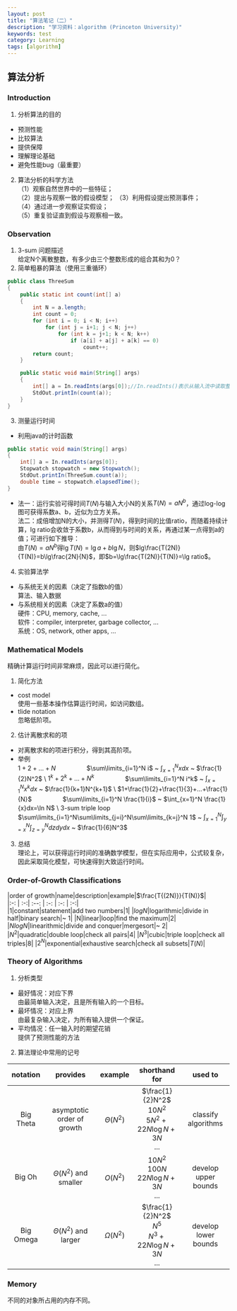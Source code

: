 ```yaml
---
layout: post
title: "算法笔记（二）"
description: "学习资料：algorithm (Princeton University)"
keywords: test
category: Learning
tags: [algorithm]
---
```



## 算法分析

### Introduction  
1. 分析算法的目的
* 预测性能
* 比较算法
* 提供保障
* 理解理论基础
* 避免性能bug（最重要）
2. 算法分析的科学方法  
（1）观察自然世界中的一些特征；  
（2）提出与观察一致的假设模型；
（3）利用假设提出预测事件；  
（4）通过进一步观察证实假设；  
（5）重复验证直到假设与观察相一致。

### Observation
1. 3-sum 问题描述  
给定N个离散整数，有多少由三个整数形成的组合其和为0？
2. 简单粗暴的算法（使用三重循环）
```java
public class ThreeSum
{
    public static int count(int[] a)
    {
        int N = a.length;
        int count = 0;
        for (int i = 0; i < N; i++)
            for (int j = i+1; j < N; j++)
                for (int k = j+1; k < N; k++)
                    if (a[i] + a[j] + a[k] == 0)
                        count++;
        return count;
    }

    public static void main(String[] args)
    {
        int[] a = In.readInts(args[0]);//In.readInts()表示从输入流中读取整数
        StdOut.printIn(count(a));
    }
}
```
3. 测量运行时间  
* 利用java的计时函数
```java
public static void main(String[] args)
{
    int[] a = In.readInts(args[0]);
    Stopwatch stopwatch = new Stopwatch();
    StdOut.printIn(ThreeSum.count(a));
    double time = stopwatch.elapsedTime();
}
```
* 法一：运行实验可得时间$T(N)$与输入大小N的关系$T(N) = aN^b$，通过log-log图可获得系数a、b，近似为立方关系。  
法二：成倍增加N的大小，并测得$T(N)$，得到时间的比值ratio，而随着持续计算，lg ratio会收敛于系数b，从而得到与时间的关系，再通过某一点得到a的值；可进行如下推导：  
由$T(N) = aN^b$得$\lg T(N)=\lg a+b\lg N$，则$lg\frac{T(2N)}{T(N)}=b\lg\frac{2N}{N}$，即$b=\lg\frac{T(2N)}{T(N)}=\lg ratio$。
4. 实验算法学 
* 与系统无关的因素（决定了指数b的值）  
算法、输入数据
* 与系统相关的因素（决定了系数a的值）  
硬件：CPU, memory, cache, ...  
软件：compiler, interpreter, garbage collector, ...  
系统：OS, network, other apps, ...

### Mathematical Models
精确计算运行时间非常麻烦，因此可以进行简化。
1. 简化方法
* cost model  
使用一些基本操作估算运行时间，如访问数组。
* tlide notation  
忽略低阶项。
2. 估计离散求和的项
* 对离散求和的项进行积分，得到其高阶项。
* 举例  
$1+2+...+N$　　　　　$\sum\limits_{i=1}^N i$ ~ $\int_{x=1}^N x dx$ ~ $\frac{1}{2}N^2$
\\
$1^k+2^k+...+N^k$　　　　　$\sum\limits_{i=1}^N i^k$ ~ $\int_{x=1}^N x^k dx$ ~ $\frac{1}{k+1}N^{k+1}$
\\
$1+\frac{1}{2}+\frac{1}{3}+...+\frac{1}{N}$　　　　　$\sum\limits_{i=1}^N \frac{1}{i}$ ~ $\int_{x=1}^N \frac{1}{x}dx=\ln N$
\\
3-sum triple loop　　　　　$\sum\limits_{i=1}^N\sum\limits_{j=i}^N\sum\limits_{k=j}^N 1$ ~ $\int_{x=1}^N\int_{y=x}^N\int_{z=y}^N dzdydx$ ~ $\frac{1}{6}N^3$

3. 总结  
理论上，可以获得运行时间的准确数学模型，但在实际应用中，公式较复杂，因此采取简化模型，可快速得到大致运行时间。

### Order-of-Growth Classifications

|order of growth|name|description|example|$\frac{T{(2N)}}{T(N)}$|  
|:-: | :-:| :--: | :-: | :-: | :-:|  
|1|constant|statement|add two numbers|1|
|$log N$|logarithmic|divide in half|binary search|~ 1|
|N|linear|loop|find the maximum|2|
|$N log N$|linearithmic|divide and conquer|mergesort|~ 2|
|$N^2$|quadratic|double loop|check all pairs|4|
|$N^3$|cubic|triple loop|check all triples|8|
|$2^N$|exponential|exhaustive search|check all subsets|$T(N)$|

### Theory of Algorithms
1. 分析类型
* 最好情况：对应下界  
由最简单输入决定，且是所有输入的一个目标。  
* 最坏情况：对应上界  
由最复杂输入决定，为所有输入提供一个保证。
* 平均情况：任一输入时的期望花销  
提供了预测性能的方法
2. 算法理论中常用的记号  

|notation|provides|example|shorthand for|used to|
|:-:|:--:|:-:|:--:|:--:|
|Big Theta|asymptotic order of growth|$\Theta(N^2)$|$\frac{1}{2}N^2$<br>$10N^2$<br>$5N^2+22N\log N+3N$<br>...|classify algorithms|
|Big Oh|$\Theta(N^2)$ and smaller|$O(N^2)$|$10N^2$<br>$100N$<br>$22N\log N+3N$<br>...|develop upper bounds|
Big Omega|$\Theta(N^2)$ and larger|$\Omega(N^2)$|$\frac{1}{2}N^2$<br>$N^5$<br>$N^3+22N\log N+3N$<br>...|develop lower bounds| 

### Memory
不同的对象所占用的内存不同。
